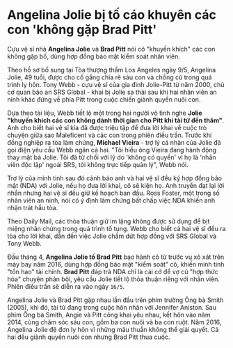 # Angelina Jolie bị tố cáo khuyên các con 'không gặp Brad Pitt'

Cựu vệ sĩ nhà **Angelina Jolie** và **Brad Pitt** nói cô "khuyến khích" các con không gặp bố, dùng hợp đồng bảo mật kiểm soát nhân viên.

Theo hồ sơ bổ sung tại Tòa thượng thẩm Los Angeles ngày 9/5, Angelina Jolie, 49 tuổi, được cho cố gắng chia rẽ sáu con và chồng cũ trong quá trình ly hôn. Tony Webb - cựu vệ sĩ của gia đình Jolie-Pitt từ năm 2000, chủ cơ quan bảo an SRS Global - khai bị Jolie sa thải sau khi hai nhân viên an ninh khác đứng về phía Pitt trong cuộc chiến giành quyền nuôi con.

Dựa theo tài liệu, Webb tiết lộ một trong hai người vô tình nghe **Jolie "khuyến khích các con không dành thời gian cho Pitt khi tài tử đến thăm"**. Anh cho biết hai vệ sĩ kia đã được triệu tập để đưa lời khai về cuộc trò chuyện giữa sao Maleficent và các con trong phiên điều trần. Trước khi đồng nghiệp ra tòa làm chứng, **Michael Vieira** - trợ lý cá nhân của Jolie đã gọi điện yêu cầu Webb ngăn cả hai. "Tôi hiểu ông Vieira đang hành động thay mặt bà Jolie. Tôi đã từ chối với lý do 'không có quyền' vì họ là 'nhân viên độc lập' ngoài SRS, tôi không trực tiếp quản lý", Webb nói.

Trợ lý của minh tinh sau đó cảnh báo anh và hai vệ sĩ đều ký hợp đồng bảo mật (NDA) với Jolie, nếu họ đưa lời khai, cô sẽ kiện họ. Anh truyền đạt lại lời nhắn nhưng hai vệ sĩ đều giữ kế hoạch ban đầu. Ross Foster, một trong số nhân viên an ninh, nói có ý định làm chứng bất chấp việc NDA khiến anh nhận trát hầu tòa.

Theo Daily Mail, các thỏa thuận giữ im lặng không được sử dụng để bịt miệng nhân chứng trong quá trình tố tụng. Webb cho biết cả hai vệ sĩ đều ra tòa cho lời khai, dẫn đến việc Jolie chấm dứt hợp đồng với SRS Global và Tony Webb.

Đầu tháng 4, **Angelina Jolie tố Brad Pitt** bạo hành cô từ trước vụ xô xát trên máy bay năm 2016, dùng hợp đồng bảo mật "kiểm soát" cô, khiến minh tinh "tổn hao" tài chính. **Brad Pitt** đáp trả NDA chỉ là cái cớ để vợ cũ "hợp thức hóa" chuyện phản bội, yêu cầu Jolie tiết lộ thỏa thuận riêng với nhân viên. Phiên điều trần sẽ diễn ra vào ngày `16/5`.

Angelina Jolie và Brad Pitt gặp nhau lần đầu trên phim trường Ông bà Smith (2005), khi đó, tài tử đang trong cuộc hôn nhân với Jennifer Aniston. Sau phim Ông bà Smith, Angie và Pitt công khai yêu nhau, kết hôn vào năm 2014, cùng chăm sóc sáu con, gồm ba con nuôi và ba con ruột. Năm 2016, Angelina Jolie đệ đơn ly hôn vì những mâu thuẫn không thể giải quyết. Cả hai đều giành quyền nuôi con nhưng Brad Pitt thua cuộc.